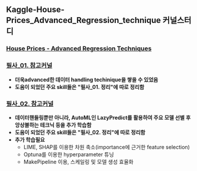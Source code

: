 ## Kaggle-House-Prices_Advanced_Regression_technique 커널스터디
### [House Prices - Advanced Regression Techniques](https://www.kaggle.com/c/house-prices-advanced-regression-techniques)

### [필사_01. 참고커널](https://www.kaggle.com/maskrap97/easy-to-follow-eda-and-machine-learning-python)
* **더욱advanced한 데이터 handling techinique을 쌓을 수 있었음**
* **도움이 되었던 주요 skill들은 "필사_01. 정리"에 따로 정리함**

### [필사_02. 참고커널](https://www.kaggle.com/maskrap97/easy-to-follow-eda-and-machine-learning-python)
* **데이터핸들링뿐만 아니라, AutoML인 LazyPredict를 활용하여 주요 모델 선별 후 앙상블하는 테크닉 등을 추가 학습함**
* **도움이 되었던 주요 skill들은 "필사_02. 정리"에 따로 정리함**
* **추가 학습필요**
  * LIME, SHAP를 이용한 차원 축소(importance에 근거한 feature selection)
  * Optuna를 이용한 hyperparameter 튜닝 
  * MakePipeline 이용, 스케일링 및 모델 생성 효율화
